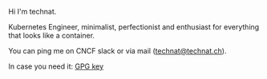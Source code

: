 Hi I'm technat.

Kubernetes Engineer, minimalist, perfectionist and enthusiast for everything that looks like a container.

You can ping me on CNCF slack or via mail (technat@technat.ch).

In case you need it: [GPG key](https://keys.openpgp.org/vks/v1/by-fingerprint/DC199950E4517F14CBB68A8D22391B207DAD6969)
